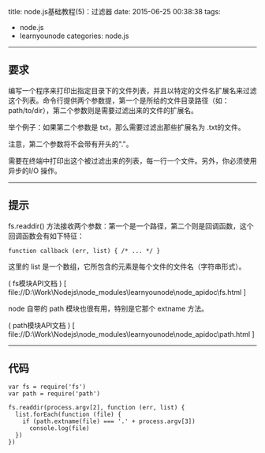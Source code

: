 title: node.js基础教程(5)：过滤器
date: 2015-06-25 00:38:38
tags:
- node.js
- learnyounode
categories: node.js
-------

## 要求

编写一个程序来打印出指定目录下的文件列表，并且以特定的文件名扩展名来过滤这个列表。命令行提供两个参数提，第一个是所给的文件目录路径（如：path/to/dir），第二个参数则是需要过滤出来的文件的扩展名。

举个例子：如果第二个参数是 txt，那么需要过滤出那些扩展名为 .txt的文件。

注意，第二个参数将不会带有开头的"."。

需要在终端中打印出这个被过滤出来的列表，每一行一个文件。另外，你必须使用异步的I/O 操作。

-------------------------------------------------------------------------------

## 提示

fs.readdir() 方法接收两个参数：第一个是一个路径，第二个则是回调函数，这个回调函数会有如下特征：

    function callback (err, list) { /* ... */ }

这里的 list 是一个数组，它所包含的元素是每个文件的文件名（字符串形式）。

( fs模块API文档 ) [ file://D:\Work\Nodejs\node_modules\learnyounode\node_apidoc\fs.html ]

node 自带的 path 模块也很有用，特别是它那个 extname 方法。

( path模块API文档 ) [ file://D:\Work\Nodejs\node_modules\learnyounode\node_apidoc\path.html ]

-----

## 代码

	var fs = require('fs')
	var path = require('path')

	fs.readdir(process.argv[2], function (err, list) {
	  list.forEach(function (file) {
	    if (path.extname(file) === '.' + process.argv[3])
	      console.log(file)
	  })
	})